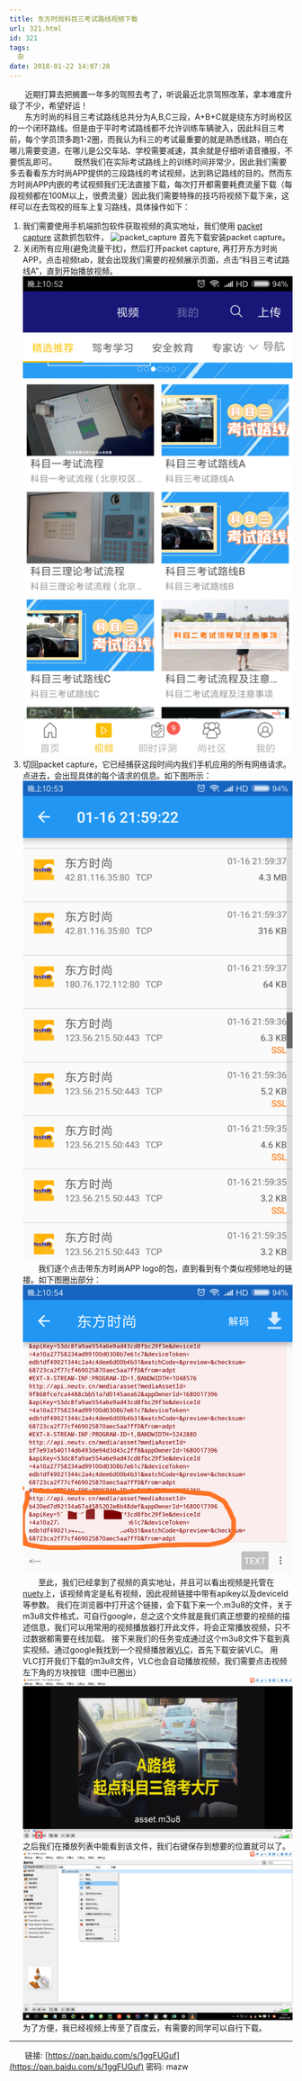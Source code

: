 ```yaml
---
title: 东方时尚科目三考试路线视频下载
url: 321.html
id: 321
tags:
  杂
date: 2018-01-22 14:07:28
---
```


&#160; &#160; &#160; &#160;近期打算去把搁置一年多的驾照去考了，听说最近北京驾照改革，拿本难度升级了不少，希望好运！   
&#160; &#160; &#160; &#160;东方时尚的科目三考试路线总共分为A,B,C三段，A+B+C就是绕东方时尚校区的一个闭环路线。但是由于平时考试路线都不允许训练车辆驶入，因此科目三考前，每个学员顶多跑1-2圈，而我认为科三的考试最重要的就是熟悉线路，明白在哪儿需要变道，在哪儿是公交车站、学校需要减速，其余就是仔细听语音播报，不要慌乱即可。
&#160; &#160; &#160; &#160;既然我们在实际考试路线上的训练时间非常少，因此我们需要多去看看东方时尚APP提供的三段路线的考试视频，达到熟记路线的目的。然而东方时尚APP内嵌的考试视频我们无法直接下载，每次打开都需要耗费流量下载（每段视频都在100M以上，很费流量）因此我们需要特殊的技巧将视频下载下来，这样可以在去驾校的班车上复习路线，具体操作如下：
1. 我们需要使用手机端抓包软件获取视频的真实地址，我们使用 [packet capture](http://www.5577.com/s/134884.html) 这款抓包软件， ![packet_capture](http://pic.5577.com/up/2016-8/20168181654391287.png) 首先下载安装packet capture。
2. 关闭所有应用(避免流量干扰)，然后打开packet capture, 再打开东方时尚APP，点击视频tab，就会出现我们需要的视频展示页面，点击“科目三考试路线A”，直到开始播放视频。 ![](dfss/dfss.png) 
3. 切回packet capture，它已经捕获这段时间内我们手机应用的所有网络请求。点进去，会出现具体的每个请求的信息。如下图所示： ![](dfss/packet_capture_1-576x1024.png) 
&#160; &#160; &#160; &#160;我们逐个点击带东方时尚APP logo的包，直到看到有个类似视频地址的链接。如下图圈出部分： ![](dfss/packet-1-956x1024.png)
&#160; &#160; &#160; &#160;至此，我们已经拿到了视频的真实地址，并且可以看出视频是托管在[nuetv](http://www.neutv.cn)上，该视频肯定是私有视频，因此视频链接中带有apikey以及deviceId等参数。 我们在浏览器中打开这个链接，会下载下来一个.m3u8的文件，关于m3u8文件格式，可自行google，总之这个文件就是我们真正想要的视频的描述信息，我们可以用常用的视频播放器打开此文件，将会正常播放视频，只不过数据都需要在线加载。 接下来我们的任务变成通过这个m3u8文件下载到真实视频。通过google我找到一个视频播放器[VLC](http://rj.baidu.com/soft/detail/12124.html?ald)，首先下载安装VLC。 用VLC打开我们下载的m3u8文件，VLC也会自动播放视频，我们需要点击视频左下角的方块按钮（图中已圈出）![](dfss/vlc-vedio-1024x610.png) 之后我们在播放列表中能看到该文件，我们右键保存到想要的位置就可以了。 ![](dfss/vlc-1024x640.png) 为了方便，我已经视频上传至了百度云，有需要的同学可以自行下载。
***
&#160; &#160; &#160; &#160;链接: [https://pan.baidu.com/s/1ggFUGuf](https://pan.baidu.com/s/1ggFUGuf) 密码: mazw